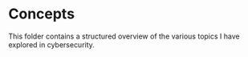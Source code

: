 # Concepts
This folder contains a structured overview of the various topics I have explored in cybersecurity. 
